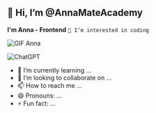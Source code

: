 ## 👋 Hi, I’m @AnnaMateAcademy

**I'm Anna - Frontend**
`👀 I’m interested in coding`

![GIF Anna](https://i.giphy.com/media/v1.Y2lkPTc5MGI3NjExMzdib2J3bTFreWw4OXU2d2JjcWt1d2x5MnRiczAxYnpoamt0dTN5aiZlcD12MV9pbnRlcm5hbF9naWZfYnlfaWQmY3Q9Zw/QDjpIL6oNCVZ4qzGs7/giphy.gif)

![ChatGPT](https://img.shields.io/badge/chatGPT-74aa9c?style=for-the-badge&logo=openai&logoColor=white)

- 🌱 I’m currently learning ...
- 💞️ I’m looking to collaborate on ...
- 📫 How to reach me ...
- 😄 Pronouns: ...
- ⚡ Fun fact: ...

<!---
AnnaMateAcademy/AnnaMateAcademy is a ✨ special ✨ repository because its `README.md` (this file) appears on your GitHub profile.
You can click the Preview link to take a look at your changes.
--->

